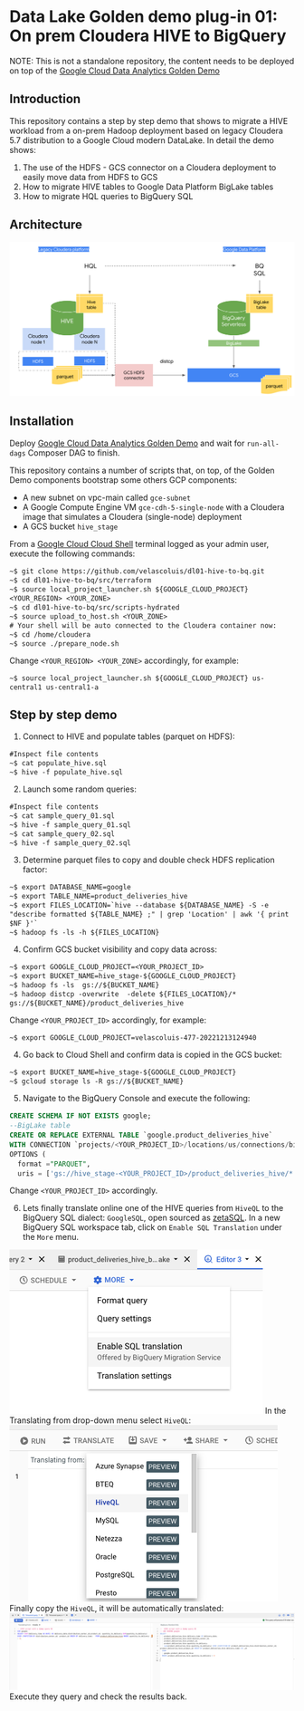 # Data Lake Golden demo plug-in 01: On prem Cloudera HIVE to BigQuery

NOTE: This is not a standalone repository, the content needs to be deployed on top of the
[Google Cloud Data Analytics Golden Demo](https://github.com/GoogleCloudPlatform/data-analytics-golden-demo)

## Introduction

This repository contains a step by step demo that shows to migrate a HIVE workload from a on-prem Hadoop deployment based on legacy Cloudera 5.7 distribution to a Google Cloud modern DataLake.
In detail the demo shows:

1. The use of the HDFS - GCS connector on a Cloudera deployment to easily move data from HDFS to GCS
2. How to migrate HIVE tables to Google Data Platform BigLake tables
3. How to migrate HQL queries to BigQuery SQL


## Architecture

![Architecture](assets/01.png)

## Installation

Deploy [Google Cloud Data Analytics Golden Demo](https://github.com/GoogleCloudPlatform/data-analytics-golden-demo) and wait for `run-all-dags` Composer DAG to finish.

This repository contains a number of scripts that, on top, of the Golden Demo components bootstrap some others GCP components:

* A new subnet on vpc-main called `gce-subnet` 
* A Google Compute Engine VM `gce-cdh-5-single-node` with a Cloudera image that simulates a Cloudera (single-node) deployment
* A GCS bucket `hive_stage` 

From a [Google Cloud Cloud Shell](https://cloud.google.com/shell) terminal logged as your admin user, execute the following commands:


```console
~$ git clone https://github.com/velascoluis/dl01-hive-to-bq.git
~$ cd dl01-hive-to-bq/src/terraform
~$ source local_project_launcher.sh ${GOOGLE_CLOUD_PROJECT} <YOUR_REGION> <YOUR_ZONE>
~$ cd dl01-hive-to-bq/src/scripts-hydrated
~$ source upload_to_host.sh <YOUR_ZONE>
# Your shell will be auto connected to the Cloudera container now:
~$ cd /home/cloudera
~$ source ./prepare_node.sh
```

Change `<YOUR_REGION> <YOUR_ZONE>` accordingly, for example:

```console
~$ source local_project_launcher.sh ${GOOGLE_CLOUD_PROJECT} us-central1 us-central1-a
```


## Step by step demo


1. Connect to HIVE and populate tables (parquet on HDFS):
 ```console
#Inspect file contents
~$ cat populate_hive.sql
~$ hive -f populate_hive.sql
```
2. Launch some random queries:
 ```console
 #Inspect file contents
~$ cat sample_query_01.sql
~$ hive -f sample_query_01.sql
~$ cat sample_query_02.sql
~$ hive -f sample_query_02.sql
```
3. Determine parquet files to copy and double check HDFS replication factor:
 ```console
~$ export DATABASE_NAME=google
~$ export TABLE_NAME=product_deliveries_hive
~$ export FILES_LOCATION=`hive --database ${DATABASE_NAME} -S -e "describe formatted ${TABLE_NAME} ;" | grep 'Location' | awk '{ print $NF }'`
~$ hadoop fs -ls -h ${FILES_LOCATION}
```

4. Confirm GCS bucket visibility and copy data across:

 ```console
~$ export GOOGLE_CLOUD_PROJECT=<YOUR_PROJECT_ID>
~$ export BUCKET_NAME=hive_stage-${GOOGLE_CLOUD_PROJECT} 
~$ hadoop fs -ls  gs://${BUCKET_NAME}
~$ hadoop distcp -overwrite  -delete ${FILES_LOCATION}/* gs://${BUCKET_NAME}/product_deliveries_hive
```

Change `<YOUR_PROJECT_ID>`  accordingly, for example:

```console
~$ export GOOGLE_CLOUD_PROJECT=velascoluis-477-20221213124940
```

4. Go back to Cloud Shell and confirm data is copied in the GCS bucket:

 ```console
 ~$ export BUCKET_NAME=hive_stage-${GOOGLE_CLOUD_PROJECT} 
~$ gcloud storage ls -R gs://${BUCKET_NAME}
```

5. Navigate to the BigQuery Console and execute the following:


 ```sql
CREATE SCHEMA IF NOT EXISTS google;
--BigLake table
CREATE OR REPLACE EXTERNAL TABLE `google.product_deliveries_hive`
 WITH CONNECTION `projects/<YOUR_PROJECT_ID>/locations/us/connections/biglake-connection`
 OPTIONS (
   format ="PARQUET",
   uris = ['gs://hive_stage-<YOUR_PROJECT_ID>/product_deliveries_hive/*']);
```
Change `<YOUR_PROJECT_ID>`  accordingly.

6. Lets finally translate online one of the HIVE queries from `HiveQL` to the BigQuery SQL dialect: `GoogleSQL`, open sourced as [zetaSQL](https://github.com/google/zetasql). In a new BigQuery SQL workspace tab, click on `Enable SQL Translation` under the `More` menu.

![Enable SQL translation](assets/02.png)
In the Translating from drop-down menu select `HiveQL`:
![Select HiveQL](assets/03.png)
Finally copy the `HiveQL`, it will be automatically translated:
![Tanslation](assets/04.png)
Execute they query and check the results back.









